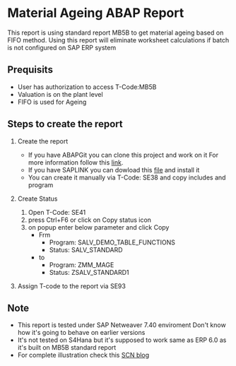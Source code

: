 # Material Ageing ABAP Report

This report is using standard report MB5B to get material ageing based on FIFO method.
Using this report will eliminate worksheet calculations if batch is not configured on SAP ERP system

## Prequisits
* User has authorization to access T-Code:MB5B
* Valuation is on the plant level
* FIFO is used for Ageing

## Steps to create the report
1. Create the report
    * If you have ABAPGit you can clone this project and work on it For more information follow this [link](https://blogs.sap.com/2017/06/21/abapgit-so-easy/).
    * If you have SAPLINK you can dowload this [file](https://github.com/Ibrahem-Ahmed/Material-Ageing/blob/master/NUGG_ZMM_MAGE.nugg) and install it
    * You can create it manually via T-Code: SE38 and copy includes and program
    
2. Create Status
    1. Open T-Code: SE41
    2. press Ctrl+F6 or click on Copy status icon
    3. on popup enter below parameter and click Copy
        * Frm
            * Program: SALV_DEMO_TABLE_FUNCTIONS
            * Status: SALV_STANDARD
        * to
            * Program: ZMM_MAGE
            * Status: ZSALV_STANDARD1
            
3. Assign T-code to the report via SE93


## Note
* This report is tested under SAP Netweaver 7.40 enviroment Don't know how it's going to behave on earlier versions
* It's not tested on S4Hana but it's supposed to work same as ERP 6.0 as it's built on MB5B standard report
* For complete illustration check this [SCN blog](https://blogs.sap.com/2018/07/22/inventory-ageing-abap-report/)
